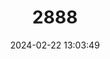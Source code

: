---
title: "2888"
category: "Bos javanicus"
draft: false
date: 2024-02-22 13:03:49
languages:
  English: ["Tembadau", "Banteng"]
  German: ["Banteng"]
---